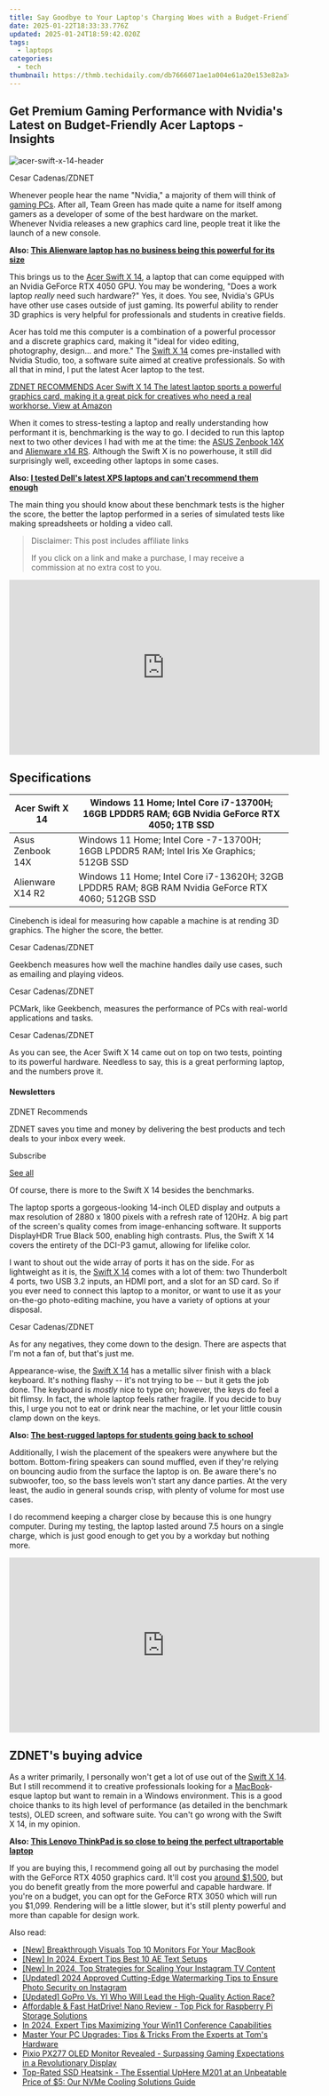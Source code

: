 ```yaml
---
title: Say Goodbye to Your Laptop's Charging Woes with a Budget-Friendly $30 USB Hub | Insights From ZDNet
date: 2025-01-22T18:33:33.776Z
updated: 2025-01-24T18:59:42.020Z
tags:
  - laptops
categories:
  - tech
thumbnail: https://thmb.techidaily.com/db7666071ae1a004e61a20e153e82a34797f455ea0f23a14b34f1c99c5aaa515.jpg
---
```


## Get Premium Gaming Performance with Nvidia's Latest on Budget-Friendly Acer Laptops - Insights

![acer-swift-x-14-header](https://www.zdnet.com/a/img/resize/9d4d0645883045d18293ed07c121882f51eba7de/2023/08/24/807861e2-f856-48e1-8296-3342717ab5ab/acer-swift-x-14-header.jpg?auto=webp&width=1280)

Cesar Cadenas/ZDNET

Whenever people hear the name "Nvidia," a majority of them will think of [gaming PCs](https://www.zdnet.com/home-and-office/home-entertainment/best-gaming-pc/). After all, Team Green has made quite a name for itself among gamers as a developer of some of the best hardware on the market. Whenever Nvidia releases a new graphics card line, people treat it like the launch of a new console.

**Also: [This Alienware laptop has no business being this powerful for its size](https://www.zdnet.com/article/this-alienware-laptop-has-no-business-being-this-powerful-for-its-size/)**

This brings us to the [Acer Swift X 14](https://buy.geni.us/Proxy.ashx?TSID=368250&GR%5FURL=https%3A%2F%2Fwww.amazon.com%2FSFX14-71G-76LC-Creator-Display-i7-13700H-GeForce%2Fdp%2FB0BXMXDQTY%3Ftag%3Dzd-buy-button-20%26ascsubtag%3D%5F%5FCOM%5FCLICK%5FID%5F%5F%7C3ad7ab67-1616-4b32-8fb3-c44c3e606f22%7Cdtp&dtb=1), a laptop that can come equipped with an Nvidia GeForce RTX 4050 GPU. You may be wondering, "Does a work laptop _really_ need such hardware?" Yes, it does. You see, Nvidia's GPUs have other use cases outside of just gaming. Its powerful ability to render 3D graphics is very helpful for professionals and students in creative fields. 

Acer has told me this computer is a combination of a powerful processor and a discrete graphics card, making it "ideal for video editing, photography, design... and more." The [Swift X 14](https://buy.geni.us/Proxy.ashx?TSID=368250&GR%5FURL=https%3A%2F%2Fwww.amazon.com%2FSFX14-71G-76LC-Creator-Display-i7-13700H-GeForce%2Fdp%2FB0BXMXDQTY%3Ftag%3Dzd-buy-button-20%26ascsubtag%3D%5F%5FCOM%5FCLICK%5FID%5F%5F%7C3ad7ab67-1616-4b32-8fb3-c44c3e606f22%7Cdtp&dtb=1) comes pre-installed with Nvidia Studio, too, a software suite aimed at creative professionals. So with all that in mind, I put the latest Acer laptop to the test.

[ZDNET RECOMMENDS Acer Swift X 14 The latest laptop sports a powerful graphics card, making it a great pick for creatives who need a real workhorse. View at Amazon](https://buy.geni.us/Proxy.ashx?TSID=368250&GR%5FURL=https%3A%2F%2Fwww.amazon.com%2FSFX14-71G-76LC-Creator-Display-i7-13700H-GeForce%2Fdp%2FB0BXMXDQTY%3Ftag%3Dzd-buy-button-20%26ascsubtag%3D%5F%5FCOM%5FCLICK%5FID%5F%5F%7C3ad7ab67-1616-4b32-8fb3-c44c3e606f22%7Cdtp&dtb=1)

When it comes to stress-testing a laptop and really understanding how performant it is, benchmarking is the way to go. I decided to run this laptop next to two other devices I had with me at the time: the [ASUS Zenbook 14X](https://www.zdnet.com/article/this-lightweight-laptop-is-cheaper-than-a-macbook-air-and-almost-as-good/) and [Alienware x14 RS](https://www.zdnet.com/article/this-alienware-laptop-has-no-business-being-this-powerful-for-its-size/). Although the Swift X is no powerhouse, it still did surprisingly well, exceeding other laptops in some cases.

**Also: [I tested Dell's latest XPS laptops and can't recommend them enough](https://www.zdnet.com/article/i-tested-dells-latest-xps-laptops-and-cant-recommend-them-enough/)**

The main thing you should know about these benchmark tests is the higher the score, the better the laptop performed in a series of simulated tests like making spreadsheets or holding a video call. 

>  Disclaimer: This post includes affiliate links
>
>  If you click on a link and make a purchase, I may receive a commission at no extra cost to you.
>

<!-- affiliate ads begin -->
<iframe width="560" height="315" src="https://www.youtube.com/embed/djPqRkskaBo?si=O6FEI-KVW0HwN417" title="YouTube video player" frameborder="0" allow="accelerometer; autoplay; clipboard-write; encrypted-media; gyroscope; picture-in-picture; web-share" referrerpolicy="strict-origin-when-cross-origin" allowfullscreen></iframe>
<!-- affiliate ads end -->

## Specifications

| Acer Swift X 14  | Windows 11 Home; Intel Core i7-13700H; 16GB LPDDR5 RAM; 6GB Nvidia GeForce RTX 4050; 1TB SSD       |
| ---------------- | -------------------------------------------------------------------------------------------------- |
| Asus Zenbook 14X | Windows 11 Home; Intel Core -7-13700H; 16GB LPDDR5 RAM; Intel Iris Xe Graphics; 512GB SSD          |
| Alienware X14 R2 | Windows 11 Home; Intel Core i7-13620H; 32GB LPDDR5 RAM; 8GB RAM Nvidia GeForce RTX 4060; 512GB SSD |

Cinebench is ideal for measuring how capable a machine is at rending 3D graphics. The higher the score, the better.

Cesar Cadenas/ZDNET

Geekbench measures how well the machine handles daily use cases, such as emailing and playing videos.

Cesar Cadenas/ZDNET

PCMark, like Geekbench, measures the performance of PCs with real-world applications and tasks.

Cesar Cadenas/ZDNET

As you can see, the Acer Swift X 14 came out on top on two tests, pointing to its powerful hardware. Needless to say, this is a great performing laptop, and the numbers prove it.

#### Newsletters

ZDNET Recommends

ZDNET saves you time and money by delivering the best products and tech deals to your inbox every week.

 Subscribe

[See all](https://www.zdnet.com/newsletters/)

Of course, there is more to the Swift X 14 besides the benchmarks.

The laptop sports a gorgeous-looking 14-inch OLED display and outputs a max resolution of 2880 x 1800 pixels with a refresh rate of 120Hz. A big part of the screen's quality comes from image-enhancing software. It supports DisplayHDR True Black 500, enabling high contrasts. Plus, the Swift X 14 covers the entirety of the DCI-P3 gamut, allowing for lifelike color. 

I want to shout out the wide array of ports it has on the side. For as lightweight as it is, the [Swift X 14](https://www.acer.com/us-en/laptops/swift/swift-x-14) comes with a lot of them: two Thunderbolt 4 ports, two USB 3.2 inputs, an HDMI port, and a slot for an SD card. So if you ever need to connect this laptop to a monitor, or want to use it as your on-the-go photo-editing machine, you have a variety of options at your disposal.

Cesar Cadenas/ZDNET

As for any negatives, they come down to the design. There are aspects that I'm not a fan of, but that's just me.

Appearance-wise, the [Swift X 14](https://www.acer.com/us-en/laptops/swift/swift-x-14) has a metallic silver finish with a black keyboard. It's nothing flashy -- it's not trying to be -- but it gets the job done. The keyboard is _mostly_ nice to type on; however, the keys do feel a bit flimsy. In fact, the whole laptop feels rather fragile. If you decide to buy this, I urge you not to eat or drink near the machine, or let your little cousin clamp down on the keys.

**Also: [The best-rugged laptops for students going back to school](https://www.zdnet.com/article/best-rugged-laptop/)**

Additionally, I wish the placement of the speakers were anywhere but the bottom. Bottom-firing speakers can sound muffled, even if they're relying on bouncing audio from the surface the laptop is on. Be aware there's no subwoofer, too, so the bass levels won't start any dance parties. At the very least, the audio in general sounds crisp, with plenty of volume for most use cases.

I do recommend keeping a charger close by because this is one hungry computer. During my testing, the laptop lasted around 7.5 hours on a single charge, which is just good enough to get you by a workday but nothing more.

<!-- affiliate ads begin -->
<iframe width="560" height="315" src="https://www.youtube.com/embed/FATJWpNYmio?si=72ugPTb3vJXz6cAM" title="YouTube video player" frameborder="0" allow="accelerometer; autoplay; clipboard-write; encrypted-media; gyroscope; picture-in-picture; web-share" referrerpolicy="strict-origin-when-cross-origin" allowfullscreen></iframe>
<!-- affiliate ads end -->

## ZDNET's buying advice

As a writer primarily, I personally won't get a lot of use out of the [Swift X 14](https://buy.geni.us/Proxy.ashx?TSID=368250&GR%5FURL=https%3A%2F%2Fwww.amazon.com%2FSFX14-71G-76LC-Creator-Display-i7-13700H-GeForce%2Fdp%2FB0BXMXDQTY%3Ftag%3Dzd-buy-button-20%26ascsubtag%3D%5F%5FCOM%5FCLICK%5FID%5F%5F%7C3ad7ab67-1616-4b32-8fb3-c44c3e606f22%7Cdtp&dtb=1). But I still recommend it to creative professionals looking for a [MacBook](https://www.zdnet.com/article/best-mac/)\-esque laptop but want to remain in a Windows environment. This is a good choice thanks to its high level of performance (as detailed in the benchmark tests), OLED screen, and software suite. You can't go wrong with the Swift X 14, in my opinion.

**Also: [This Lenovo ThinkPad is so close to being the perfect ultraportable laptop](https://www.zdnet.com/article/this-lenovo-thinkpad-is-so-close-to-being-the-perfect-ultraportable-laptop/)**

If you are buying this, I recommend going all out by purchasing the model with the GeForce RTX 4050 graphics card. It'll cost you [around $1,500](https://buy.geni.us/Proxy.ashx?TSID=368250&GR%5FURL=https%3A%2F%2Fwww.amazon.com%2FSFX14-71G-76LC-Creator-Display-i7-13700H-GeForce%2Fdp%2FB0BXMXDQTY%3Ftag%3Dzd-buy-button-20%26ascsubtag%3D%5F%5FCOM%5FCLICK%5FID%5F%5F%7C3ad7ab67-1616-4b32-8fb3-c44c3e606f22%7Cdtp&dtb=1), but you do benefit greatly from the more powerful and capable hardware. If you're on a budget, you can opt for the GeForce RTX 3050 which will run you $1,099\. Rendering will be a little slower, but it's still plenty powerful and more than capable for design work.

<ins class="adsbygoogle"
     style="display:block"
     data-ad-format="autorelaxed"
     data-ad-client="ca-pub-7571918770474297"
     data-ad-slot="1223367746"></ins>

<ins class="adsbygoogle"
     style="display:block"
     data-ad-client="ca-pub-7571918770474297"
     data-ad-slot="8358498916"
     data-ad-format="auto"
     data-full-width-responsive="true"></ins>

<span class="atpl-alsoreadstyle">Also read:</span>
<div><ul>
<li><a href="https://extra-tips.techidaily.com/new-breakthrough-visuals-top-10-monitors-for-your-macbook/"><u>[New] Breakthrough Visuals Top 10 Monitors For Your MacBook</u></a></li>
<li><a href="https://fox-helps.techidaily.com/new-in-2024-expert-tips-best-10-ae-text-setups/"><u>[New] In 2024, Expert Tips Best 10 AE Text Setups</u></a></li>
<li><a href="https://instagram-video-recordings.techidaily.com/new-in-2024-top-strategies-for-scaling-your-instagram-tv-content/"><u>[New] In 2024, Top Strategies for Scaling Your Instagram TV Content</u></a></li>
<li><a href="https://instagram-video-recordings.techidaily.com/updated-2024-approved-cutting-edge-watermarking-tips-to-ensure-photo-security-on-instagram/"><u>[Updated] 2024 Approved Cutting-Edge Watermarking Tips to Ensure Photo Security on Instagram</u></a></li>
<li><a href="https://some-techniques.techidaily.com/updated-gopro-vs-yi-who-will-lead-the-high-quality-action-race/"><u>[Updated] GoPro Vs. YI Who Will Lead the High-Quality Action Race?</u></a></li>
<li><a href="https://hardware-reviews.techidaily.com/affordable-and-fast-hatdrive-nano-review-top-pick-for-raspberry-pi-storage-solutions/"><u>Affordable & Fast HatDrive! Nano Review - Top Pick for Raspberry Pi Storage Solutions</u></a></li>
<li><a href="https://fox-friendly.techidaily.com/in-2024-expert-tips-maximizing-your-win11-conference-capabilities/"><u>In 2024, Expert Tips Maximizing Your Win11 Conference Capabilities</u></a></li>
<li><a href="https://hardware-reviews.techidaily.com/master-your-pc-upgrades-tips-and-tricks-from-the-experts-at-toms-hardware/"><u>Master Your PC Upgrades: Tips & Tricks From the Experts at Tom's Hardware</u></a></li>
<li><a href="https://hardware-reviews.techidaily.com/pixio-px277-oled-monitor-revealed-surpassing-gaming-expectations-in-a-revolutionary-display/"><u>Pixio PX277 OLED Monitor Revealed - Surpassing Gaming Expectations in a Revolutionary Display</u></a></li>
<li><a href="https://hardware-reviews.techidaily.com/top-rated-ssd-heatsink-the-essential-uphere-m201-at-an-unbeatable-price-of-5-our-nvme-cooling-solutions-guide/"><u>Top-Rated SSD Heatsink - The Essential UpHere M201 at an Unbeatable Price of $5: Our NVMe Cooling Solutions Guide</u></a></li>
</ul></div>

